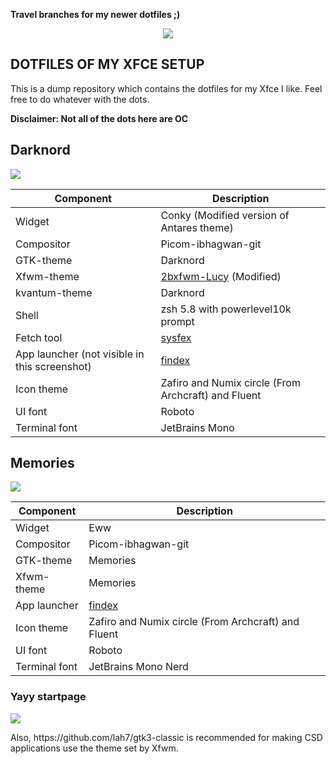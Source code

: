 **Travel branches for my newer dotfiles ;)**

<p align="center"><img src="https://github.com/mehedirm6244/My_XFCE_dotties/blob/old/images/banner.png"></p>

## DOTFILES OF MY XFCE SETUP
This is a dump repository which contains the dotfiles for my Xfce I like. Feel free to do whatever with the dots.

<b>Disclaimer: Not all of the dots here are OC</b>

## Darknord
![](https://github.com/mehedirm6244/My_XFCE_dotties/blob/old/images/darknord.png)

Component | Description
------------- | -------------
Widget | Conky (Modified version of Antares theme)
Compositor | Picom-ibhagwan-git
GTK-theme | Darknord
Xfwm-theme | [2bxfwm-Lucy](https://github.com/addy-dclxvi/xfwm4-theme-collections/tree/master/2bxfwm-Lucy) (Modified)
kvantum-theme | Darknord
Shell | zsh 5.8 with powerlevel10k prompt
Fetch tool | [sysfex](https://github.com/mehedirm6244/sysfex)
App launcher (not visible in this screenshot) | [findex](https://github.com/mdgaziur/findex)
Icon theme | Zafiro and Numix circle (From Archcraft) and Fluent 
UI font | Roboto
Terminal font | JetBrains Mono


## Memories
![](https://github.com/mebesus/My_XFCE_dotties/blob/old/images/memories.png)

Component | Description
------------- | -------------
Widget | Eww
Compositor | Picom-ibhagwan-git
GTK-theme | Memories
Xfwm-theme | Memories
App launcher | [findex](https://github.com/mdgaziur/findex)
Icon theme | Zafiro and Numix circle (From Archcraft) and Fluent 
UI font | Roboto
Terminal font | JetBrains Mono Nerd

### Yayy startpage
![](https://github.com/mebesus/My_XFCE_dotties/blob/old/images/startpage_memories.png)


<p>
    Also, https://github.com/lah7/gtk3-classic is recommended for making CSD applications use the theme set by Xfwm.
</p>
